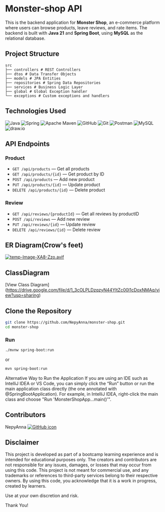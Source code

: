 # Monster-shop API

This is the backend application for **Monster Shop**, an e-commerce platform where users can browse products, leave reviews, and rate items. The backend is built with **Java 21** and **Spring Boot**, using **MySQL** as the relational database.

## Project Structure
```text
src
├── controllers # REST Controllers
├── dtos # Data Transfer Objects
├── models # JPA Entities
├── repositories # Spring Data Repositories
├── services # Business Logic Layer
├── global # Global Exception handler
└── exceptions # Custom exceptions and handlers
```
## Technologies Used

![Java](https://img.shields.io/badge/java-%23ED8B00.svg?style=for-the-badge&logo=openjdk&logoColor=white)
![Spring](https://img.shields.io/badge/spring-%236DB33F.svg?style=for-the-badge&logo=spring&logoColor=white)
![Apache Maven](https://img.shields.io/badge/Apache%20Maven-C71A36?style=for-the-badge&logo=Apache%20Maven&logoColor=white)
![GitHub](https://img.shields.io/badge/github-%23121011.svg?style=for-the-badge&logo=github&logoColor=white)
![Git](https://img.shields.io/badge/git-%23F05033.svg?style=for-the-badge&logo=git&logoColor=white)
![Postman](https://img.shields.io/badge/Postman-FF6C37?style=for-the-badge&logo=postman&logoColor=white)
![MySQL](https://img.shields.io/badge/MySQL-4479A1?style=for-the-badge&logo=mysql&logoColor=white)
![draw.io](https://img.shields.io/badge/draw.io-F08705?style=for-the-badge&logo=diagramsdotnet&logoColor=white)

## API Endpoints

### Product

- `GET /api/products` — Get all products
- `GET /api/products/{id}` — Get product by ID
- `POST /api/products` — Add new product
- `PUT /api/products/{id}` — Update product
- `DELETE /api/products/{id}` — Delete product

### Review

- `GET /api/reviews/{productId}` — Get all reviews by productID
- `POST /api/reviews` — Add new review
- `PUT /api/reviews/{id}` — Update review
- `DELETE /api/reviews/{id}` — Delete review

## ER Diagram(Crow's feet)

[![temp-Image-XA8-Zzo.avif](https://i.postimg.cc/gjtrff9Y/temp-Image-XA8-Zzo.avif)](https://postimg.cc/rRW84ZFb)

## ClassDiagram

[View Class Diagram] (https://drive.google.com/file/d/1_3cOLPLDzqzyN44YltZc00l1cDoxNMAq/view?usp=sharing)

## Clone the Repository

```bash
git clone https://github.com/NepyAnna/monster-shop.git
cd monster-shop
```
### Run

```bash
./mvnw spring-boot:run
```
or
```bash
mvn spring-boot:run
```
Alternative Way to Run the Application
If you are using an IDE such as IntelliJ IDEA or VS Code, you can simply click the “Run” button or run the main application class directly (the one annotated with @SpringBootApplication).
For example, in IntelliJ IDEA, right-click the main class and choose "Run 'MonsterShopApp...main()'".

## Contributors

NepyAnna
<a href="https://github.com/NepyAnna">
    <picture>
        <source srcset="https://img.icons8.com/ios-glyphs/30/ffffff/github.png" media="(prefers-color-scheme: dark)">
        <source srcset="https://img.icons8.com/ios-glyphs/30/000000/github.png" media="(prefers-color-scheme: light)">
        <img src="https://img.icons8.com/ios-glyphs/30/000000/github.png" alt="GitHub icon"/>
    </picture>
</a>

## Disclaimer
This project is developed as part of a bootcamp learning experience and is intended for educational purposes only. The creators and contributors are not responsible for any issues, damages, or losses that may occur from using this code.
This project is not meant for commercial use, and any trademarks or references to third-party services belong to their respective owners. By using this code, you acknowledge that it is a work in progress, created by learners.

Use at your own discretion and risk.

Thank You! 